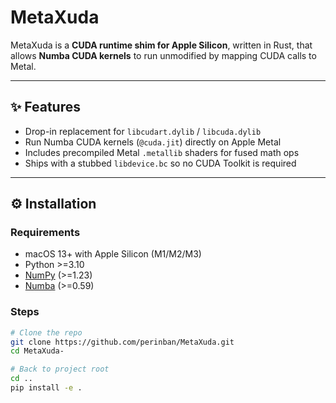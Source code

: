 # MetaXuda

MetaXuda is a **CUDA runtime shim for Apple Silicon**, written in Rust, that allows **Numba CUDA kernels** to run unmodified by mapping CUDA calls to Metal.

---

## ✨ Features
- Drop-in replacement for `libcudart.dylib` / `libcuda.dylib`
- Run Numba CUDA kernels (`@cuda.jit`) directly on Apple Metal
- Includes precompiled Metal `.metallib` shaders for fused math ops
- Ships with a stubbed `libdevice.bc` so no CUDA Toolkit is required

---

## ⚙️ Installation

### Requirements
- macOS 13+ with Apple Silicon (M1/M2/M3)
- Python >=3.10
- [NumPy](https://numpy.org/) (>=1.23)
- [Numba](https://numba.pydata.org/) (>=0.59)

### Steps
```bash
# Clone the repo
git clone https://github.com/perinban/MetaXuda.git
cd MetaXuda-

# Back to project root
cd ..
pip install -e .
